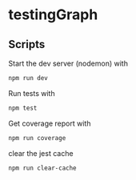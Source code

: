 # testingGraph

## Scripts

Start the dev server (nodemon) with

```bash
npm run dev
```

Run tests with

```bash
npm test
```

Get coverage report with

```bash
npm run coverage
```

clear the jest cache

```bash
npm run clear-cache
```
